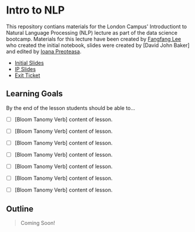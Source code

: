 # Intro to NLP

This repository contians materials for the London Campus' Introductiont to Natural Language Processing (NLP) lecture as part of the data science bootcamp.
Materials for this lecture have been created by [Fangfang Lee]() who created the initial notebook, slides were created by [David John Baker] and edited by [Ioana Preoteasa](). 

* [Initial Slides](https://docs.google.com/presentation/d/18-znLYN-kJHsa61i4isG2HMGDyuSVIDPHLTHb7MYV-A/edit?usp=sharing) 
* [IP Slides](https://docs.google.com/presentation/d/14VNx5FjZ3c68L9IpPfhAzqGAvQWgTDaj1DEJkFAeiLE/edit?usp=sharing) 
* [Exit Ticket](https://forms.gle/XAu73EP18bdYu9sx7)

## Learning Goals 

By the end of the lesson students should be able to...

* [ ] [Bloom Tanomy Verb] content of lesson.
* [ ] [Bloom Tanomy Verb] content of lesson.
* [ ] [Bloom Tanomy Verb] content of lesson.
* [ ] [Bloom Tanomy Verb] content of lesson.
* [ ] [Bloom Tanomy Verb] content of lesson.
* [ ] [Bloom Tanomy Verb] content of lesson.
* [ ] [Bloom Tanomy Verb] content of lesson.


## Outline 

> Coming Soon!
